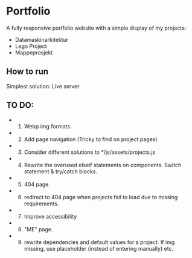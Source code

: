 # Portfolio 

A fully responsive portfolio website with a simple display of my projects:

- Datamaskinarkitektur
- Lego Project
- Mappeprosjekt


## How to run

Simplest solution: Live server


## TO DO:

- 1. Webp img formats.
- 2. Add page navigation (Tricky to find on project pages)
- 3. Consider different solutions to */js/assets/projects.js
- 4. Rewrite the overused elseif statements on components. Switch statement & try/catch blocks.
- 5. 404 page
- 6. redirect to 404 page when projects fail to load due to missing requirements.
- 7. Improve accessibility
- 8. "ME" page.
- 9. rewrite dependencies and default values for a project. If img missing, use placeholder (instead of entering manually) etc.